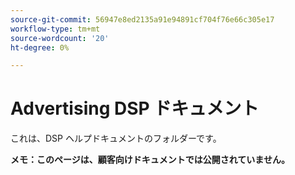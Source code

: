 ```yaml
---
source-git-commit: 56947e8ed2135a91e94891cf704f76e66c305e17
workflow-type: tm+mt
source-wordcount: '20'
ht-degree: 0%

---
```

# Advertising DSP ドキュメント

これは、DSP ヘルプドキュメントのフォルダーです。

**メモ：このページは、顧客向けドキュメントでは公開されていません。**
